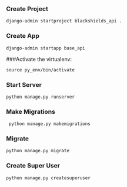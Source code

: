
### Create Project
    django-admin startproject blackshields_api .

### Create App
    django-admin startapp base_api

###Activate the virtualenv:

    source py_env/bin/activate

### Start Server
    python manage.py runserver

### Make Migrations
     python manage.py makemigrations

### Migrate
    python manage.py migrate

### Create Super User

    python manage.py createsuperuser
